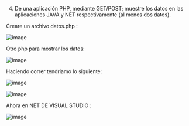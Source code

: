 4. De una aplicación PHP, mediante GET/POST; muestre los datos en las aplicaciones JAVA y NET respectivamente (al menos dos datos).

Creare un archivo datos.php : 

![image](https://github.com/SaraVargasB/Programacion-Multimedial-INF324/assets/167654454/f0b743a9-b6d7-4b88-840c-e637240618ad)

Otro php para mostrar los datos:

![image](https://github.com/SaraVargasB/Programacion-Multimedial-INF324/assets/167654454/17cd0f24-cef7-4878-8abf-8d2c11a9e444)

Haciendo correr tendriamo lo siguiente: 

![image](https://github.com/SaraVargasB/Programacion-Multimedial-INF324/assets/167654454/d9838e96-567c-4afd-984a-c6680ebebb0a)

![image](https://github.com/SaraVargasB/Programacion-Multimedial-INF324/assets/167654454/aca60e0d-6032-4381-a3a7-190854edbc47)

Ahora en NET DE VISUAL STUDIO :

![image](https://github.com/SaraVargasB/Programacion-Multimedial-INF324/assets/167654454/4dc72b07-155e-4b5b-b8d4-46930aabfbd1)


